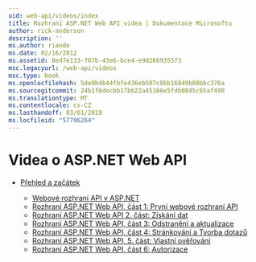 ```yaml
---
uid: web-api/videos/index
title: Rozhraní ASP.NET Web API videa | Dokumentace Microsoftu
author: rick-anderson
description: ''
ms.author: riande
ms.date: 02/16/2012
ms.assetid: 8ed7e133-707b-43e6-bce4-e9d266935573
msc.legacyurl: /web-api/videos
msc.type: book
ms.openlocfilehash: 5de9b4b44fbfe436eb507c86b16849b00bbc376a
ms.sourcegitcommit: 24b1f6decbb17bb22a45166e5fdb0845c65af498
ms.translationtype: MT
ms.contentlocale: cs-CZ
ms.lasthandoff: 03/01/2019
ms.locfileid: "57796264"
---
```

<a name="aspnet-web-api-videos"></a>Videa o ASP.NET Web API
====================
- [Přehled a začátek](getting-started/index.md)

    - [Webové rozhraní API v ASP.NET](getting-started/aspnet-web-api.md)
    - [Rozhraní ASP.NET Web API, část 1: První webové rozhraní API](getting-started/your-first-web-api.md)
    - [Rozhraní ASP.NET Web API 2. část: Získání dat](getting-started/getting-data.md)
    - [Rozhraní ASP.NET Web API, část 3: Odstranění a aktualizace](getting-started/delete-and-update.md)
    - [Rozhraní ASP.NET Web API, část 4: Stránkování a Tvorba dotazů](getting-started/paging-and-querying.md)
    - [Rozhraní ASP.NET Web API, 5. část: Vlastní ověřování](getting-started/custom-validation.md)
    - [Rozhraní ASP.NET Web API, část 6: Autorizace](getting-started/authorization.md)
